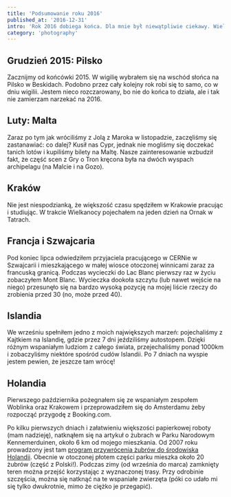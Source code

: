 ```yaml
---
title: 'Podsumowanie roku 2016'
published_at: '2016-12-31'
intro: 'Rok 2016 dobiega końca. Dla mnie był niewątpliwie ciekawy. Wiele zmian, kilka spełnionych marzeń i nowe wyzwania. Zapraszam do obejrzenia krótkiego podsumowania mojego fotograficznego roku.'
category: 'photography'
---
```


## Grudzień 2015: Pilsko

Zacznijmy od końcówki 2015. W wigilię wybrałem się na wschód słońca na Pilsko w Beskidach. Podobno przez cały kolejny rok robi się to samo, co w dniu wigilii. Jestem nieco rozczarowany, bo nie do końca to działa, ale i tak nie zamierzam narzekać na 2016.

<photo-lazy src="https://res.cloudinary.com/lukaszrados/image/upload/v1663450370/stories/review-year-2016/227_op58hs.jpg" padding-bottom="66.666"></photo-lazy>

<photo-lazy src="https://res.cloudinary.com/lukaszrados/image/upload/v1663450370/stories/review-year-2016/228_qdmtuk.jpg" padding-bottom="66.666"></photo-lazy>

<photo-lazy src="https://res.cloudinary.com/lukaszrados/image/upload/v1663450370/stories/review-year-2016/229_adluxe.jpg" padding-bottom="66.666"></photo-lazy>

## Luty: Malta

Zaraz po tym jak wróciliśmy z Jolą z Maroka w listopadzie, zaczęliśmy się zastanawiać: co dalej? Kusił nas Cypr, jednak nie mogliśmy się doczekać tanich lotów i kupiliśmy bilety na Maltę. Nasze zainteresowanie wzbudził fakt, że część scen z Gry o Tron kręcona była na dwóch wyspach archipelagu (na Malcie i na Gozo).

<photo-lazy src="https://res.cloudinary.com/lukaszrados/image/upload/v1663450370/stories/review-year-2016/232_ua2qkv.jpg" padding-bottom="66.666"></photo-lazy>

<two-columns>
  <photo-lazy src="https://res.cloudinary.com/lukaszrados/image/upload/v1663450370/stories/review-year-2016/233_s2ts3d.jpg" padding-bottom="150"></photo-lazy>

  <photo-lazy src="https://res.cloudinary.com/lukaszrados/image/upload/v1663450371/stories/review-year-2016/235_qk0fvo.jpg" padding-bottom="150"></photo-lazy>
</two-columns>

<photo-lazy src="https://res.cloudinary.com/lukaszrados/image/upload/v1663450370/stories/review-year-2016/236_twziti.jpg" padding-bottom="66.666"></photo-lazy>

<photo-lazy src="https://res.cloudinary.com/lukaszrados/image/upload/v1663450371/stories/review-year-2016/237_ftsyh2.jpg" padding-bottom="66.666"></photo-lazy>

## Kraków

Nie jest niespodzianką, że większość czasu spędziłem w Krakowie pracując i studiując. W trakcie Wielkanocy pojechałem na jeden dzień na Ornak w Tatrach.

<photo-lazy src="https://res.cloudinary.com/lukaszrados/image/upload/v1663450371/stories/review-year-2016/240_zokr8m.jpg" padding-bottom="66.666"></photo-lazy>

<photo-lazy src="https://res.cloudinary.com/lukaszrados/image/upload/v1663450371/stories/review-year-2016/241_mwx4o5.jpg" padding-bottom="66.666"></photo-lazy>

<photo-lazy src="https://res.cloudinary.com/lukaszrados/image/upload/v1663450371/stories/review-year-2016/242_pwtpz9.jpg" padding-bottom="66.666"></photo-lazy>

## Francja i Szwajcaria

Pod koniec lipca odwiedziłem przyjaciela pracującego w CERNie w Szwajcarii i mieszkającego w małej wiosce otoczonej winnicami zaraz za francuską granicą. Podczas wycieczki do Lac Blanc pierwszy raz w życiu zobaczyłem Mont Blanc. Wycieczka dookoła szczytu (lub nawet wejście na niego) przesunęło się na bardzo wysoką pozycję na mojej liście rzeczy do zrobienia przed 30 (no, może przed 40).

<photo-lazy src="https://res.cloudinary.com/lukaszrados/image/upload/v1663450371/stories/review-year-2016/245_sqdn5u.jpg" padding-bottom="66.666"></photo-lazy>

<photo-lazy src="https://res.cloudinary.com/lukaszrados/image/upload/v1663450371/stories/review-year-2016/246_lh0rib.jpg" padding-bottom="66.666"></photo-lazy>

<photo-lazy src="https://res.cloudinary.com/lukaszrados/image/upload/v1663450371/stories/review-year-2016/247_o82uzq.jpg" padding-bottom="66.666"></photo-lazy>

## Islandia

We wrześniu spełniłem jedno z moich największych marzeń: pojechaliśmy z Kajtkiem na Islandię, gdzie przez 7 dni jeździliśmy autostopem. Dzięki różnym wspaniałym ludziom z całego świata, przejechaliśmy ponad 1000km i zobaczyliśmy niektóre spośród cudów Islandii. Po 7 dniach na wyspie jestem pewien, że jeszcze tam wrócę!

<photo-lazy src="https://res.cloudinary.com/lukaszrados/image/upload/v1663450371/stories/review-year-2016/251_ck7lbd.jpg" padding-bottom="66.666"></photo-lazy>

<photo-lazy src="https://res.cloudinary.com/lukaszrados/image/upload/v1663450372/stories/review-year-2016/252_hmwshp.jpg" padding-bottom="66.666"></photo-lazy>

<photo-lazy src="https://res.cloudinary.com/lukaszrados/image/upload/v1663450371/stories/review-year-2016/253_yvoxwl.jpg" padding-bottom="66.666"></photo-lazy>

## Holandia

Pierwszego października pożegnałem się ze wspaniałym zespołem Woblinka oraz Krakowem i przeprowadziłem się do Amsterdamu żeby rozpocząć przygodę z Booking.com.

<photo-lazy src="https://res.cloudinary.com/lukaszrados/image/upload/v1663450372/stories/review-year-2016/256_b0zjoj.jpg" padding-bottom="66.666"></photo-lazy>

<photo-lazy src="https://res.cloudinary.com/lukaszrados/image/upload/v1663450372/stories/review-year-2016/257_arxoio.jpg" padding-bottom="66.666"></photo-lazy>

<photo-lazy src="https://res.cloudinary.com/lukaszrados/image/upload/v1663450372/stories/review-year-2016/258_rclio7.jpg" padding-bottom="66.666"></photo-lazy>

Po kilku pierwszych dniach i załatwieniu większości papierkowej roboty (mam nadzieję), natknąłem się na artykuł o żubrach w Parku Narodowym Kennemerduinen, około 6 km od mojego mieszkania. Od 2007 roku prowadzony jest tam [program przywrócenia żubrów do środowiska Holandii](https://www.wisenten.nl/nl). Obecnie w otoczonej płotem części parku mieszka około 20 żubrów (część z Polski!). Podczas zimy (od września do marca) zamknięty teren można przejść korzystając z wyznaczonej trasy. Przy odrobinie szczęścia, można się natknąć na te wspaniałe zwierzęta (póki co udało mi się tylko dwukrotnie, mimo że ciężko je przegapić).

<photo-lazy src="https://res.cloudinary.com/lukaszrados/image/upload/v1663450372/stories/review-year-2016/260_joqcnu.jpg" padding-bottom="66.666"></photo-lazy>

<photo-lazy src="https://res.cloudinary.com/lukaszrados/image/upload/v1663450372/stories/review-year-2016/261_pvdgo5.jpg" padding-bottom="66.666"></photo-lazy>

<photo-lazy src="https://res.cloudinary.com/lukaszrados/image/upload/v1663450372/stories/review-year-2016/262_ymwyfe.jpg" padding-bottom="66.666"></photo-lazy>

<photo-lazy src="https://res.cloudinary.com/lukaszrados/image/upload/v1663450372/stories/review-year-2016/263_n0v45v.jpg" padding-bottom="66.666"></photo-lazy>
